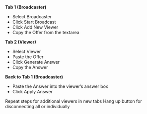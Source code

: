 **Tab 1 (Broadcaster)**
  - Select Broadcaster
  - Click Start Broadcast
  - Click Add New Viewer
  - Copy the Offer from the textarea

**Tab 2 (Viewer)**
  - Select Viewer
  - Paste the Offer
  - Click Generate Answer
  - Copy the Answer

**Back to Tab 1 (Broadcaster)**
  - Paste the Answer into the viewer’s answer box
  - Click Apply Answer

Repeat steps for additional viewers in new tabs
Hang up button for disconnecting all or individually  

